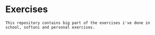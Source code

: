 # Exercises

```
This repository contains big part of the exercises i've done in school, softuni and personal exercises.
```
